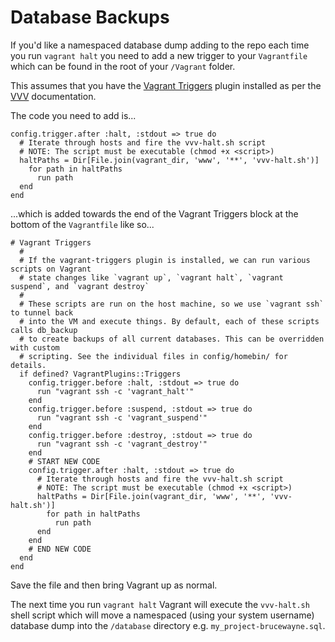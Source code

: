 # Database Backups

If you'd like a namespaced database dump adding to the repo each time you run `vagrant halt` you need to add a new trigger to your `Vagrantfile` which can be found in the root of your `/Vagrant` folder. 

This assumes that you have the [Vagrant Triggers](https://github.com/emyl/vagrant-triggers) plugin installed as per the [VVV](https://github.com/Varying-Vagrant-Vagrants/VVV) documentation.

The code you need to add is...

````
config.trigger.after :halt, :stdout => true do
  # Iterate through hosts and fire the vvv-halt.sh script
  # NOTE: The script must be executable (chmod +x <script>)
  haltPaths = Dir[File.join(vagrant_dir, 'www', '**', 'vvv-halt.sh')]
    for path in haltPaths
      run path
  end
end
````

...which is added towards the end of the Vagrant Triggers block at the bottom of the `Vagrantfile` like so...

````
# Vagrant Triggers
  #
  # If the vagrant-triggers plugin is installed, we can run various scripts on Vagrant
  # state changes like `vagrant up`, `vagrant halt`, `vagrant suspend`, and `vagrant destroy`
  #
  # These scripts are run on the host machine, so we use `vagrant ssh` to tunnel back
  # into the VM and execute things. By default, each of these scripts calls db_backup
  # to create backups of all current databases. This can be overridden with custom
  # scripting. See the individual files in config/homebin/ for details.
  if defined? VagrantPlugins::Triggers
    config.trigger.before :halt, :stdout => true do
      run "vagrant ssh -c 'vagrant_halt'"
    end
    config.trigger.before :suspend, :stdout => true do
      run "vagrant ssh -c 'vagrant_suspend'"
    end
    config.trigger.before :destroy, :stdout => true do
      run "vagrant ssh -c 'vagrant_destroy'"
    end
    # START NEW CODE
    config.trigger.after :halt, :stdout => true do
      # Iterate through hosts and fire the vvv-halt.sh script
      # NOTE: The script must be executable (chmod +x <script>)
      haltPaths = Dir[File.join(vagrant_dir, 'www', '**', 'vvv-halt.sh')]
        for path in haltPaths
          run path
      end
    end
    # END NEW CODE
  end
end
````

Save the file and then bring Vagrant up as normal. 

The next time you run `vagrant halt` Vagrant will execute the `vvv-halt.sh` shell script which will move a namespaced (using your system username) database dump into the `/database` directory e.g. `my_project-brucewayne.sql`.
